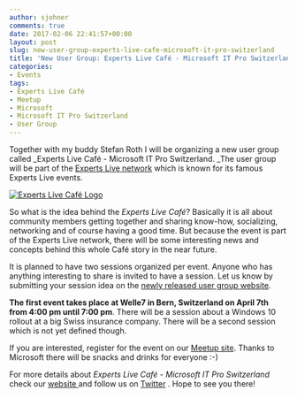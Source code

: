 ```yaml
---
author: sjohner
comments: true
date: 2017-02-06 22:41:57+00:00
layout: post
slug: new-user-group-experts-live-cafe-microsoft-it-pro-switzerland
title: 'New User Group: Experts Live Café - Microsoft IT Pro Switzerland'
categories:
- Events
tags:
- Experts Live Café
- Meetup
- Microsoft
- Microsoft IT Pro Switzerland
- User Group
---
```


Together with my buddy Stefan Roth I will be organizing a new user group called _Experts Live Café - Microsoft IT Pro Switzerland. _The user group will be part of the [Experts Live network](http://itproch.expertslive.cafe/experts-live-netzwerk.html) which is known for its famous Experts Live events.

[![Experts Live Café Logo](/images/ExpertsLive_CAFE_pos_blue_rgb_itpro-1024x239.png)](/images/ExpertsLive_CAFE_pos_blue_rgb_itpro.png)

So what is the idea behind the _Experts Live Café_? Basically it is all about community members getting together and sharing know-how, socializing, networking and of course having a good time. But because the event is part of the Experts Live network, there will be some interesting news and concepts behind this whole Café story in the near future.

It is planned to have two sessions organized per event. Anyone who has anything interesting to share is invited to have a session. Let us know by submitting your session idea on the [newly released user group website](http://itproch.expertslive.cafe/sessions.html).

**The first event takes place at Welle7 in Bern, Switzerland on April 7th from 4:00 pm until 7:00 pm**. There will be a session about a Windows 10 rollout at a big Swiss insurance company. There will be a second session which is not yet defined though.

If you are interested, register for the event on our [Meetup site](https://www.meetup.com/MicrosoftITProSchweiz/). Thanks to Microsoft there will be snacks and drinks for everyone :-)

For more details about _Experts Live Café - Microsoft IT Pro Switzerland_ check our [website ](http://itproch.expertslive.cafe/)and follow us on [Twitter](https://twitter.com/ExpertsLiveCafe) . Hope to see you there!

